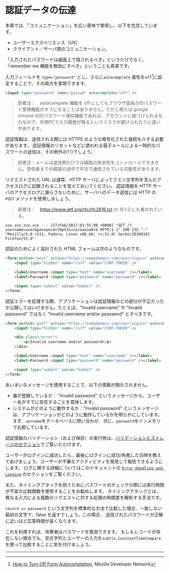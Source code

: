 認証データの伝達
=================================

本章では、「コミュニケーション」を広い意味で使用し、以下を包含しています。
- ユーザーエクスペリエンス（UX）
- クライアント／サーバ間のコミュニケーション。

「入力されたパスワードは画面上で隠されるべき」というだけでなく、「remember me 機能を無効にすべき」ということも真実です。

入力フィールドを `type="password"` とし、さらに`autocomplete` 属性を`off`[^1]に設定することで、その両方を実現できます。

```html
<input type="password" name="passwd" autocomplete="off" />
```

> 訳者注：　autocomplete 機能を off にしてもブラウザ固有のIDパスワード管理機能がオフになることはありません。ただし例えば google chrome のIDパスワード保存機能であれば、アカウントに紐づけられるものなので、共用PCで入力履歴が残るというリスクが避けられたりと違いがあります。

認証情報は、送信される際には HTTPS のような暗号化された接続を介する必要があります。
認証情報のリセットなどに使われる電子メールによる一時的なパスワードの送信は、その例外の1つでしょう。
> 訳者注：メールは送信側だけでは経路の安全性をコントロールできません。受信者までの経路の途中で平文で通信されている可能性があります。

リクエストされた URL は通常、HTTP サーバによってクエリ文字列を含んだアクセスログに記録されることを覚えておいてください。
認証情報を HTTP サーバのアクセスログに漏らさないために、サーバへのデータ送信には
HTTP の `POST` メソッドを使用しましょう。
>  訳者注：　https://www.ietf.org/rfc/rfc2616.txt の 15.1.3 にも書かれている。

```text
xxx.xxx.xxx.xxx - - [27/Feb/2017:01:55:09 +0000] "GET /?username=user&password=70pS3cure/oassw0rd HTTP/1.1" 200 235 "-" "Mozilla/5.0 (X11; Fedora; Linux x86_64; rv:51.0) Gecko/20100101 Firefox/51.0"
```

認証のためによく設計された HTML フォームは次のようなものです。


```html
<form method="post" action="https://somedomain.com/user/signin" autocomplete="off">
    <input type="hidden" name="csrf" value="CSRF-TOKEN" />

    <label>Username <input type="text" name="username" /></label>
    <label>Password <input type="password" name="password" /></label>

    <input type="submit" value="Submit" />
</form>
```

認証エラーを処理する際、アプリケーションは認証情報のどの部分が不正だったか公開してはいけません。たとえば、"Invalid username" や "Invalid password" ではなく
”Invalid username and/or password" とすべきです。

```html
<form method="post" action="https://somedomain.com/user/signin" autocomplete="off">
    <input type="hidden" name="csrf" value="CSRF-TOKEN" />

    <div class="error">
        <p>Invalid username and/or password</p>
    </div>

    <label>Username <input type="text" name="username" /></label>
    <label>Password <input type="password" name="password" /></label>

    <input type="submit" value="Submit" />
</form>
```

あいまいなメッセージを使用することで、以下の情報が開示されません。

* 誰が登録しているか： "Invalid password" というメッセージから、ユーザー名がすでに存在することを意味します。
* システムがどのように動作するか：”Invalid password" というメッセージは、アプリケーションがどのように動作しているかを明らかにしています。まず、`uername`をデータベースに問い合わせ、次に、`password`をインメモリで比較しています。

認証情報のバリデーション（および保存）の実行例は、[バリデーションとストレージのセクション][5]でご覧いただけます。

ユーザーがログインに成功したら、最後にログインに成功/失敗した日時を教えてあげましょう。ユーザーが不審なアクティビティを発見して報告できるようにします。
ログに関する詳細についてはこのドキュメントの [`Error Handling and Logging`][4] のセクションをご覧ください。

また、タイミングアタックを防ぐためにパスワードのチェックの際には実行時間が不変の比較関数を使用することをお勧めします。 タイミングアタックとは、異なる入力による複数のリクエストに対する処理の時間差を解析する手法です。

`record == password` という文字列を標準的な方法で比較した場合、一致しない最初の文字で、false を返すでしょう。この場合、 送信されたパスワードが正解に近いほど応答時間が長くなります。

これを利用すれば、攻撃者はパスワードを推測できます。
もしもレコードが存在しない場合でも、空文字列とユーザーの入力を`subtle.ConstantTimeCompare`を使って比較することに気を付けましょう。

---

[^1]: [How to Turn Off Form Autocompletion][1], Mozilla Developer Network
[^2]: [Log Files][2], Apache Documentation
[^3]: [log_format][3], nginx log_module "log_format" directive

[1]: https://developer.mozilla.org/en-US/docs/Web/Security/Securing_your_site/Turning_off_form_autocompletion
[2]: https://httpd.apache.org/docs/1.3/logs.html#accesslog
[3]: http://nginx.org/en/docs/http/ngx_http_log_module.html#log_format
[4]: ../error-handling-logging/logging.md
[5]: ./validation-and-storage.md#storing-password-securely-the-practice
